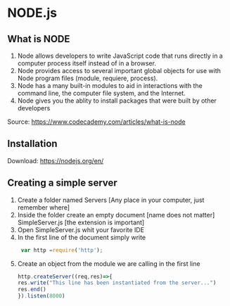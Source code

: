
# NODE.js
## What is NODE

1. Node allows developers to write JavaScript code that runs directly in a computer process itself instead of in a browser.
2. Node provides access to several important global objects for use with Node program files (module, requiere, process).
3. Node has a many built-in modules to aid in interactions with the command line, the computer file system, and the Internet.
4. Node gives you the ablity to install packages that were built by other developers

Source: <https://www.codecademy.com/articles/what-is-node>

## Installation 
Download: <https://nodejs.org/en/>

## Creating a simple server
1. Create a folder named Servers [Any place in your computer, just remember where]
2. Inside the folder create an empty document [name does not matter] SimpleServer.js [the extension is important]
3. Open SimpleServer.js whit your favorite IDE
4. In the first line of the document simply write
    ```javascript
     var http =require('http');
    ```
5. Create an object from the module we are calling in the first line 
    ```javascript
    http.createServer((req,res)=>{
    res.write("This line has been instantiated from the server...")
    res.end()
    }).listen(8000)
    ```
